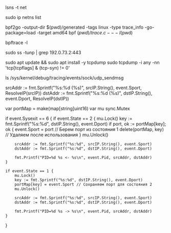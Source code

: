 lsns -t net


sudo ip netns list


bpf2go -output-dir $(pwd)/generated -tags linux -type trace_info -go-package=load -target amd64 bpf $(pwd)/trace.c -- -I$(pwd)

bpftrace -l

sudo ss -tunp | grep 192.0.73.2:443


sudo apt update && sudo apt install -y tcpdump
sudo tcpdump -i any -nn 'tcp[tcpflags] & (tcp-syn) != 0'

ls /sys/kernel/debug/tracing/events/sock/udp_sendmsg


srcAddr := fmt.Sprintf("%s:%d (%s)", srcIP.String(), event.Sport, ResolveIP(srcIP))
dstAddr := fmt.Sprintf("%s:%d (%s)", dstIP.String(), event.Dport, ResolveIP(dstIP))



var portMap = make(map[string]uint16)
var mu sync.Mutex

if event.Sysexit == 6 {
    if event.State == 2 {
        mu.Lock()
        key := fmt.Sprintf("%s:%d", dstIP.String(), event.Dport)
        if port, ok := portMap[key]; ok {
            event.Sport = port // Берем порт из состояния 1
            delete(portMap, key) // Удаляем после использования
        }
        mu.Unlock()

        srcAddr := fmt.Sprintf("%s:%d", srcIP.String(), event.Sport)
        dstAddr := fmt.Sprintf("%s:%d", dstIP.String(), event.Dport)

        fmt.Printf("PID=%d %s <- %s\n", event.Pid, srcAddr, dstAddr)
    }

    if event.State == 1 {
        mu.Lock()
        key := fmt.Sprintf("%s:%d", dstIP.String(), event.Dport)
        portMap[key] = event.Sport // Сохраняем порт для состояния 2
        mu.Unlock()

        srcAddr := fmt.Sprintf("%s:%d", srcIP.String(), event.Sport)
        dstAddr := fmt.Sprintf("%s:%d", dstIP.String(), event.Dport)

        fmt.Printf("PID=%d %s -> %s\n", event.Pid, srcAddr, dstAddr)
    }
}











